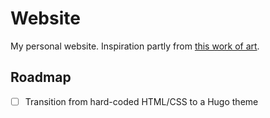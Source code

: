 
# Website

My personal website. Inspiration partly from [this work of art](http://bettermotherfuckingwebsite.com/).

## Roadmap

- [ ] Transition from hard-coded HTML/CSS to a Hugo theme
